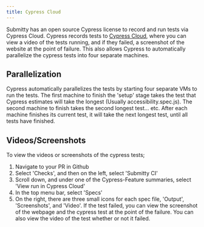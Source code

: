 ```yaml
---
title: Cypress Cloud
---
```

Submitty has an open source Cypress license to record and run tests via Cypress Cloud. Cypress records tests to [Cypress Cloud](https://cloud.cypress.io/projects/es51qa), where you can view a video of the tests running, and if they failed, a screenshot of the website at the point of failure. This also allows Cypress to automatically parallelize the cypress tests into four separate machines. 

## Parallelization
Cypress automatically parallelizes the tests by starting four separate VMs to run the tests. The first machine to finish the 'setup' stage takes the test that Cypress estimates will take the longest (Usually accessibility.spec.js). The second machine to finish takes the second longest test... etc. After each machine finishes its current test, it will take the next longest test, until all tests have finished. 

## Videos/Screenshots
To view the videos or screenshots of the cypress tests;

1. Navigate to your PR in Github
2. Select 'Checks', and then on the left, select 'Submitty CI'
3. Scroll down, and under one of the Cypress-Feature summaries, select 'View run in Cypress Cloud'
4. In the top menu bar, select 'Specs'
5. On the right, there are three small icons for each spec file, 'Output', 'Screenshots', and 'Video'. If the test failed, you can view the screenshot of the 
webpage and the cypress test at the point of the failure. You can also view the video of the test whether or not it failed.
